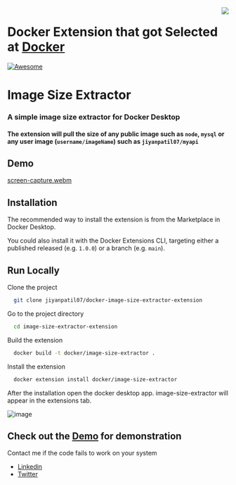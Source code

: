 <img src="[docker](https://user-images.githubusercontent.com/76421551/204878280-a6f40f65-af26-4996-9955-cc8e2dcc8b3b.png)" align="right" />

# Docker Extension that got Selected at [Docker](https://github.com/docker/hacktoberfest-2022#-swag)
  [![Awesome](https://cdn.jsdelivr.net/gh/sindresorhus/awesome@d7305f38d29fed78fa85652e3a63e154dd8e8829/media/badge.svg)](https://github.com/sindresorhus/awesome#readme)
> 

# Image Size Extractor
### A simple image size extractor for Docker Desktop

#### The extension will pull the size of any public image such as `node`, `mysql` or any user image (`username/imageName`) such as `jiyanpatil07/myapi`
      


## Demo

[screen-capture.webm](https://user-images.githubusercontent.com/76421551/192455851-247bd642-76ef-4055-953f-6a8776fe4273.webm)




## Installation

The recommended way to install the extension is from the Marketplace in Docker Desktop.

You could also install it with the Docker Extensions CLI, targeting either a published released (e.g. `1.0.0`) or a branch (e.g. `main`).


## Run Locally

Clone the project

```bash
  git clone jiyanpatil07/docker-image-size-extractor-extension
```

Go to the project directory

```bash
  cd image-size-extractor-extension
```

Build the extension

```bash
  docker build -t docker/image-size-extractor .
```

Install the extension

```bash
  docker extension install docker/image-size-extractor
```

After the installation open the docker desktop app. image-size-extractor will appear in the extensions tab.

  ![image](https://user-images.githubusercontent.com/76421551/192453684-3c808a95-3c58-4641-a6a7-7fdcd9c16517.png)
  
## Check out the [Demo](#demo) for demonstration


Contact me if the code fails to work on your system

- [Linkedin](https://www.linkedin.com/in/jiyanpatil07/)
- [Twitter](https://twitter.com/JiyanPatil07)
